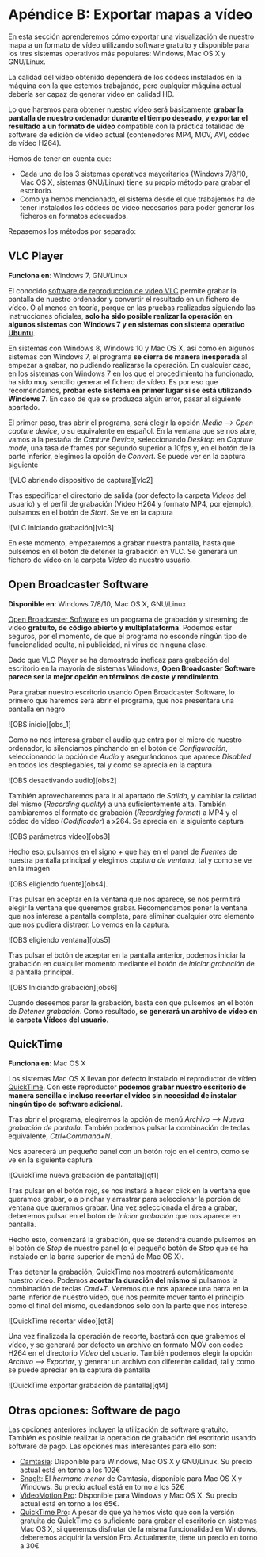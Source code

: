 # Apéndice B: Exportar mapas a vídeo

En esta sección aprenderemos cómo exportar una visualización de nuestro mapa a un formato de vídeo utilizando software gratuito y disponible para los tres sistemas operativos más populares: Windows, Mac OS X y GNU/Linux.

La calidad del vídeo obtenido dependerá de los codecs instalados en la máquina con la que estemos trabajando, pero cualquier máquina actual debería ser capaz de generar vídeo en calidad HD.

Lo que haremos para obtener nuestro vídeo será básicamente **grabar la pantalla de nuestro ordenador durante el tiempo deseado, y exportar el resultado a un formato de vídeo** compatible con la práctica totalidad de software de edición de vídeo actual (contenedores MP4, MOV, AVI, códec de vídeo H264).

Hemos de tener en cuenta que:

* Cada uno de los 3 sistemas operativos mayoritarios (Windows 7/8/10, Mac OS X, sistemas GNU/Linux) tiene su propio método para grabar el escritorio.
* Como ya hemos mencionado, el sistema desde el que trabajemos ha de tener instalados los códecs de vídeo necesarios para poder generar los ficheros en formatos adecuados.

Repasemos los métodos por separado:


## VLC Player

**Funciona en**: Windows 7, GNU/Linux

El conocido [software de reproducción de vídeo VLC](http://www.videolan.org/vlc/) permite grabar la pantalla de nuestro ordenador y convertir el resultado en un fichero de vídeo. O al menos en teoría, porque en las pruebas realizadas siguiendo las instrucciones oficiales, **solo ha sido posible realizar la operación en algunos sistemas con Windows 7 y en sistemas con sistema operativo [Ubuntu](http://www.ubuntu.com/desktop)**.

En sistemas con Windows 8, Windows 10 y Mac OS X, así como en algunos sistemas con Windows 7, el programa **se cierra de manera inesperada** al empezar a grabar, no pudiendo realizarse la operación. En cualquier caso, en los sistemas con Windows 7 en los que el procedimiento ha funcionado, ha sido muy sencillo generar el fichero de vídeo. Es por eso que recomendamos, **probar este sistema en primer lugar si se está utilizando Windows 7**. En caso de que se produzca algún error, pasar al siguiente apartado.

El primer paso, tras abrir el programa, será elegir la opción *Media --> Open capture device*, o su equivalente en español. En la ventana que se nos abre, vamos a la pestaña de *Capture Device*, seleccionando *Desktop* en *Capture mode*, una tasa de frames por segundo superior a 10fps y, en el botón de la parte inferior, elegimos la opción de *Convert*. Se puede ver en la captura siguiente

![VLC abriendo dispositivo de captura][vlc2]

Tras especificar el directorio de salida (por defecto la carpeta *Videos* del usuario) y el perfil de grabación (Vídeo H264 y formato MP4, por ejemplo), pulsamos en el botón de *Start*. Se ve en la captura

![VLC iniciando grabación][vlc3]

En este momento, empezaremos a grabar nuestra pantalla, hasta que pulsemos en el botón de detener la grabación en VLC. Se generará un fichero de vídeo en la carpeta *Video* de nuestro usuario.

## Open Broadcaster Software

**Disponible en**: Windows 7/8/10, Mac OS X, GNU/Linux

[Open Broadcaster Software](https://obsproject.com/) es un programa de grabación y streaming de vídeo **gratuito, de código abierto y multiplataforma**. Podemos estar seguros, por el momento, de que el programa no esconde ningún tipo de funcionalidad oculta, ni publicidad, ni virus de ninguna clase.

Dado que VLC Player se ha demostrado ineficaz para grabación del escritorio en la mayoría de sistemas Windows, **Open Broadcaster Software parece ser la mejor opción en términos de coste y rendimiento**.

Para grabar nuestro escritorio usando Open Broadcaster Software, lo primero que haremos será abrir el programa, que nos presentará una pantalla en negro

![OBS inicio][obs_1]

Como no nos interesa grabar el audio que entra por el micro de nuestro ordenador, lo silenciamos pinchando en el botón de *Configuración*, seleccionando la opción de *Audio* y asegurándonos que aparece *Disabled* en todos los desplegables, tal y como se aprecia en la captura

![OBS desactivando audio][obs2]

También aprovecharemos para ir al apartado de *Salida*, y cambiar la calidad del mismo (*Recording quality*) a una suficientemente alta. También cambiaremos el formato de grabación (*Recordging format*) a MP4 y el códec de vídeo (*Codificador*) a x264. Se aprecia en la siguiente captura

![OBS parámetros vídeo][obs3]

Hecho eso, pulsamos en el signo *+* que hay en el panel de *Fuentes* de nuestra pantalla principal y elegimos *captura de ventana*, tal y como se ve en la imagen

![OBS eligiendo fuente][obs4].

Tras pulsar en aceptar en la ventana que nos aparece, se nos permitirá elegir la ventana que queremos grabar. Recomendamos poner la ventana que nos interese a pantalla completa, para eliminar cualquier otro elemento que nos pudiera distraer. Lo vemos en la captura.

![OBS eligiendo ventana][obs5]

Tras pulsar el botón de aceptar en la pantalla anterior, podemos iniciar la grabación en cualquier momento mediante el botón de *Iniciar grabación* de la pantalla principal.

![OBS Iniciando grabación][obs6]

Cuando deseemos parar la grabación, basta con que pulsemos en el botón de *Detener grabación*. Como resultado, **se generará un archivo de vídeo en la carpeta Vídeos del usuario**.


## QuickTime

**Funciona en**: Mac OS X

Los sistemas Mac OS X llevan por defecto instalado el reproductor de vídeo [QuickTime](http://www.apple.com/quicktime/download/). Con este reproductor **podemos grabar nuestro escritorio de manera sencilla e incluso recortar el vídeo sin necesidad de instalar ningún tipo de software adicional**.

Tras abrir el programa, elegiremos la opción de menú *Archivo --> Nueva grabación de pantalla*. También podemos pulsar la combinación de teclas equivalente, *Ctrl+Command+N*.

Nos aparecerá un pequeño panel con un botón rojo en el centro, como se ve en la siguiente captura

![QuickTime nueva grabación de pantalla][qt1]

Tras pulsar en el botón rojo, se nos instará a hacer click en la ventana que queramos grabar, o a pinchar y arrastrar para seleccionar la porción de ventana que queramos grabar. Una vez seleccionada el área a grabar, deberemos pulsar en el botón de *Iniciar grabación* que nos aparece en pantalla.

Hecho esto, comenzará la grabación, que se detendrá cuando pulsemos en el botón de *Stop* de nuestro panel (o el pequeño botón de *Stop* que se ha instalado en la barra superior de menú de Mac OS X).

Tras detener la grabación, QuickTime nos mostrará automáticamente nuestro vídeo. Podemos **acortar la duración del mismo** si pulsamos la combinación de teclas *Cmd+T*. Veremos que nos aparece una barra en la parte inferior de nuestro vídeo, que nos permite mover tanto el principio como el final del mismo, quedándonos solo con la parte que nos interese.

![QuickTime recortar vídeo][qt3]


Una vez finalizada la operación de recorte, bastará con que grabemos el vídeo, y se generará por defecto un archivo en formato MOV con codec H264 en el directorio *Video* del usuario. También podemos elegir la opción *Archivo --> Exportar*, y generar un archivo con diferente calidad, tal y como se puede apreciar en la captura de pantalla

![QuickTime exportar grabación de pantalla][qt4]




## Otras opciones: Software de pago

Las opciones anteriores incluyen la utilización de software gratuito. También es posible realizar la operación de grabación del escritorio usando software de pago. Las opciones más interesantes para ello son:

* [Camtasia](https://www.techsmith.com/camtasia.html): Disponible para Windows,  Mac OS X y GNU/Linux. Su precio actual está en torno a los 102€
* [SnagIt](https://www.techsmith.com/snagit.html): El *hermano menor* de Camtasia, disponible para Mac OS X y Windows. Su precio actual está en torno a los 52€
* [VideoMotion Pro](http://videomotionpro.com/): Disponible para Windows y Mac OS X. Su precio actual está en torno a los 65€.
* [QuickTime Pro](http://www.apple.com/quicktime/extending/): A pesar de que ya hemos visto que con la versión gratuita de QuickTime es suficiente para grabar el escritorio en sistemas Mac OS X, si queremos disfrutar de la misma funcionalidad en Windows, deberemos adquirir la versión Pro. Actualmente, tiene un precio en torno a 30€
